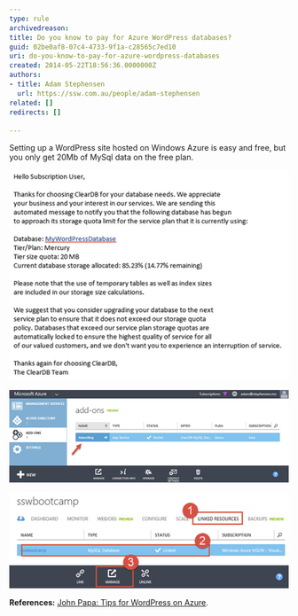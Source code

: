 ```yaml
---
type: rule
archivedreason: 
title: Do you know to pay for Azure WordPress databases?
guid: 02be0af8-07c4-4733-9f1a-c28565c7ed10
uri: do-you-know-to-pay-for-azure-wordpress-databases
created: 2014-05-22T18:56:36.0000000Z
authors:
- title: Adam Stephensen
  url: https://ssw.com.au/people/adam-stephensen
related: []
redirects: []

---
```


Setting up a WordPress site hosted on Windows Azure is easy and free, but you only get 20Mb of MySql data on the free plan.

<!--endintro-->

![Figure: Once you approach your 20Mb limit you will receive a warning that your database may be suspended](/rules/do-you-know-to-pay-for-azure-wordpress-databases/wp-db-azure1.jpg)  

![Figure: If you are serious about your blog and including content on it, you should configure a paid Azure Add-on to host your MySQL Database when you set it up](/rules/do-you-know-to-pay-for-azure-wordpress-databases/wp-db-azure2.jpg)  

![Figure: If you have already created your blog, navigate to your website within the Azure portal, select 'Linked Resources', select the line for the MySQL Database and click the 'Manage link'. This will open the ClearDb portal. Go to the Dashboard and click 'Upgrade'](/rules/do-you-know-to-pay-for-azure-wordpress-databases/wp-db-azure3.jpg)  

**References:** [John Papa: Tips for WordPress on Azure](http://www.johnpapa.net/azurecleardbmysql/).

